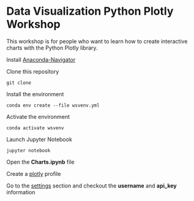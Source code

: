 # Data Visualization Python Plotly Workshop

This workshop is for people who want to learn how to create interactive charts with the Python Plotly library.

Install [Anaconda-Navigator](https://docs.anaconda.com/anaconda/install/)

Clone this repository

`git clone`

Install the environment

`conda env create --file wsvenv.yml`

Activate the environment

`conda activate wsvenv`

Launch Jupyter Notebook

`jupyter notebook`

Open the **Charts.ipynb** file

Create a [plotly](https://chart-studio.plotly.com) profile

Go to the [settings](https://chart-studio.plotly.com/settings/api) section and checkout the **username** and **api_key** information
